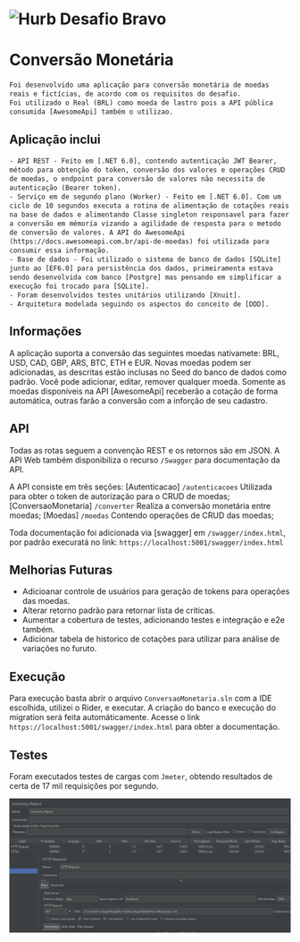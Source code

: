 # <img src="https://avatars1.githubusercontent.com/u/7063040?v=4&s=200.jpg" alt="Hurb" width="24" /> Desafio Bravo

# Conversão Monetária
    Foi desenvolvido uma aplicação para conversão monetária de moedas reais e fictícias, de acordo com os requisitos do desafio.
    Foi utilizado o Real (BRL) como moeda de lastro pois a API pública consumida [AwesomeApi] também o utilizao.

## Aplicação inclui
    - API REST - Feito em [.NET 6.0], contendo autenticação JWT Bearer, método para obtenção do token, conversão dos valores e operações CRUD de moedas, o endpoint para conversão de valores não necessita de autenticação (Bearer token).
    - Serviço em de segundo plano (Worker) - Feito em [.NET 6.0]. Com um ciclo de 10 segundos executa a rotina de alimentação de cotações reais na base de dados e alimentando Classe singleton responsavel para fazer a conversão em mémoria vizando a agilidade de resposta para o metodo de conversão de valores. A API do AwesomeApi (https://docs.awesomeapi.com.br/api-de-moedas) foi utilizada para consumir essa informação.
    - Base de dados - Foi utilizado o sistema de banco de dados [SQLite] junto ao [EF6.0] para persistência dos dados, primeiramenta estava sendo desenvolvida com banco [Postgre] mas pensando em simplificar a execução foi trocado para [SQLite].
    - Foram desenvolvidos testes unitários utilizando [Xnuit].
    - Arquitetura modelada seguindo os aspectos do conceito de [DDD].

## Informações
A aplicação suporta a conversão das seguintes moedas nativamete: BRL, USD, CAD, GBP, ARS, BTC, ETH e EUR. 
Novas moedas podem ser adicionadas, as descritas estão inclusas no Seed do banco de dados como padrão. 
Você pode adicionar, editar, remover qualquer moeda.
Somente as moedas disponíveis na API [AwesomeApi] receberão a cotação de forma automática, outras farão a conversão com a inforção de seu cadastro.

## API
Todas as rotas seguem a convenção REST e os retornos são em JSON. 
A API Web também disponibiliza o recurso `/Swagger` para documentação da API.

A API consiste em três seções: 
[Autenticacao] `/autenticacoes` Utilizada para obter o token de autorização para o CRUD de moedas;
[ConversaoMonetaria] `/converter` Realiza a conversão monetária entre moedas;
[Moedas] `/moedas` Contendo operações de CRUD das moedas;

Toda documentação foi adicionada via [swagger] em `/swagger/index.html`,
por padrão execuratá no link: `https://localhost:5001/swagger/index.html`

## Melhorias Futuras
- Adicioanar controle de usuários para geração de tokens para operações das moedas.
- Alterar retorno padrão para retornar lista de criticas.
- Aumentar a cobertura de testes, adicionando testes e integração e e2e também.
- Adicionar tabela de historico de cotações para utilizar para análise de variações no furuto.

## Execução

Para execução basta abrir o arquivo `ConversaoMonetaria.sln` com a IDE escolhida, utilizei o Rider, e executar. A criação do banco e execução do migration será feita automáticamente.
Acesse o link `https://localhost:5001/swagger/index.html` para obter a documentação.

## Testes
Foram executados testes de cargas com `Jmeter`, obtendo resultados de certa de 17 mil requisições por segundo.

<p align="center">
  <img src="teste_carga.png" alt="testedecarga" />
</p>
